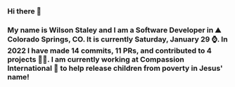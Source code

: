 ### Hi there 👋

### My name is Wilson Staley and I am a Software Developer in ⛰ Colorado Springs, CO.  It is currently Saturday, January 29 ⌚. In 2022 I have made 14 commits, 11 PRs, and contributed to 4 projects 👨‍💻. I am currently working at Compassion International 🏢 to help release children from poverty in Jesus' name!
